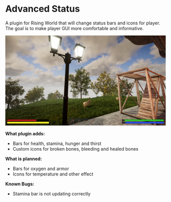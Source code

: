 # Advanced Status

A plugin for Rising World that will change status bars and icons for player.
The goal is to make player GUI more comfortable and informative.

![Screenshot](screenshot.png)

**What plugin adds:**
- Bars for health, stamina, hunger and thirst
- Custom icons for broken bones, bleeding and healed bones

**What is planned:**
- Bars for oxygen and armor
- Icons for temperature and other effect

**Known Bugs:**
- Stamina bar is not updating correctly